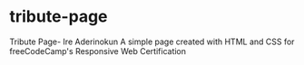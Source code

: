 # tribute-page
Tribute Page- Ire Aderinokun
A simple page created with HTML and CSS for freeCodeCamp's Responsive Web Certification 
